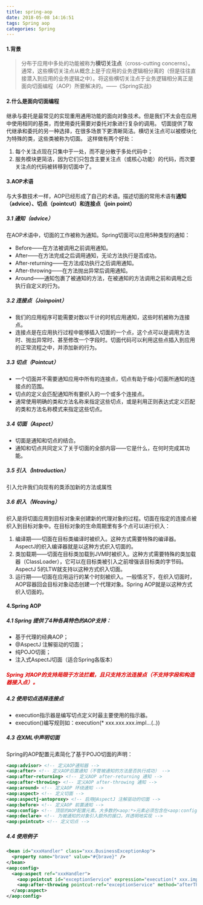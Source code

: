 ```yaml
---
title: spring-aop
date: 2018-05-08 14:16:51
tags: Spring aop
categories: Spring
---
```

#### 1.背景
> 分布于应用中多处的功能被称为<strong>横切关注点</strong>（cross-cutting concerns）。通常，这些横切关注点从概念上是于应用的业务逻辑相分离的（但是往往直接潜入到应用的业务逻辑之中）。将这些横切关注点于业务逻辑相分离正是面向切面编程（AOP）所要解决的。——《Spring实战》

#### 2.什么是面向切面编程
  继承与委托是最常见的实现重用通用功能的面向对象技术。但是我们不太会在应用中使用相同的基类，而使用委托需要对委托对象进行复杂的调用。
  切面提供了取代继承和委托的另一种选择，在很多场景下更清晰简洁。横切关注点可以被模块化为特殊的类，这些类被称为切面。
  这样做有两个好处：
  1. 每个关注点现在只集中于一处，而不是分散于多处代码中；
  2. 服务模块更简洁，因为它们只包含主要关注点（或核心功能）的代码，而次要关注点的代码被转移到切面中了。

#### 3.AOP术语
  与大多数技术一样，AOP已经形成了自己的术语。描述切面的常用术语有<strong>通知（advice）、切点（pointcut）和连接点（join point）</strong>
##### 3.1 通知（advice）
在AOP术语中，切面的工作被称为通知。Spring切面可以应用5种类型的通知：
* Before——在方法被调用之前调用通知。
* After——在方法完成之后调用通知，无论方法执行是否成功。
* After-returning——在方法成功执行之后调用通知。
* After-throwing——在方法抛出异常后调用通知。
* Around——通知包裹了被通知的方法，在被通知的方法调用之前和调用之后执行自定义的行为。

##### 3.2 连接点（Joinpoint）
* 我们的应用程序可能需要对数以千计的时机应用通知，这些时机被称为连接点。
* 连接点是在应用执行过程中能够插入切面的一个点，这个点可以是调用方法时、抛出异常时、甚至修改一个字段时。切面代码可以利用这些点插入到应用的正常流程之中，并添加新的行为。

##### 3.3 切点（Pointcut）
* 一个切面并不需要通知应用中所有的连接点，切点有助于缩小切面所通知的连接点的范围。
* 切点的定义会匹配通知所有要织入的一个或多个连接点。
* 通常使用明确的类和方法名称来指定这些切点，或是利用正则表达式定义匹配的类和方法名称模式来指定这些切点。

##### 3.4 切面（Aspect）
* 切面是通知和切点的结合。
* 通知和切点共同定义了关于切面的全部内容——它是什么，在何时完成其功能。

##### 3.5 引入（Introduction）
引入允许我们向现有的类添加新的方法或属性

##### 3.6 织入（Weaving）
织入是将切面应用到目标对象来创建新的代理对象的过程。切面在指定的连接点被织入到目标对象中。在目标对象的生命周期里有多个点可以进行织入：
1. 编译期——切面在目标类编译时被织入。这种方式需要特殊的编译器。AspectJ的织入编译器就是以这种方式织入切面的。
2. 类加载期——切面在目标类加载到JVM时被织入。这种方式需要特殊的类加载器（ClassLoader），它可以在目标类被引入之前增强该目标类的字节码。AspectJ 5的LTW就支持以这种方式织入切面。
3. 运行期——切面在应用运行的某个时刻被织入。一般情况下，在织入切面时，AOP容器回会目标对象动态创建一个代理对象。Spring AOP就是以这种方式织入切面的。

#### 4.Spring AOP
##### 4.1 Spring 提供了4种各具特色的AOP支持：
* 基于代理的经典AOP；
* @AspectJ 注解驱动的切面；
* 纯POJO切面；
* 注入式AspectJ切面（适合Spring各版本）

##### <font color="#dd0000">Spring 对AOP的支持局限于方法拦截，且只支持方法连接点（不支持字段和构造器接入点）。</font>
##### 4.2 使用切点选择连接点
* execution指示器是编写切点定义时最主要使用的指示器。
* execution()编写规则如：execution(* xxx.xxx.xxx.impl..*.*(..))

##### 4.3 在XML中声明切面
Spring的AOP配置元素简化了基于POJO切面的声明：
```xml
<aop:advisor> <!-- 定义AOP通知器 -->
<aop:after> <!-- 定义AOP后置通知（不管被通知的方法是否执行成功） -->
<aop:after-returning> <!-- 定义AOP after-returning 通知 -->
<aop:after-throwing> <!-- 定义AOP after-throwing 通知 -->
<aop:around> <!-- 定义AOP 环绕通知 -->
<aop:aspect> <!-- 定义切面 -->
<aop:aspectj-antoproxy> <!-- 启用@AspectJ 注解驱动的切面 -->
<aop:before> <!-- 定义AOP 前置通知 -->
<aop:config> <!-- 顶层的AOP配置元素。大多数的<aop:*>元素必须包含在<aop:config>元素内 -->
<aop:declare> <!-- 为被通知的对象引入额外的接口，并透明地实现 -->
<aop:pointcut> <!-- 定义切点 -->
```

##### 4.4 使用例子
```xml
<bean id="xxxHandler" class="xxx.BusinessExceptionAop">
  <property name="brave" value="#{brave}" />
</bean>
<aop:config>
  <aop:aspect ref="xxxHandler"> 
    <aop:pointcut id="exceptionService" expression="execution(* xxx.impl..*.*(..))" />
    <aop:after-throwing pointcut-ref="exceptionService" method="afterThrowing" throwing="e" />
  </aop:aspect>
</aop:config>
```